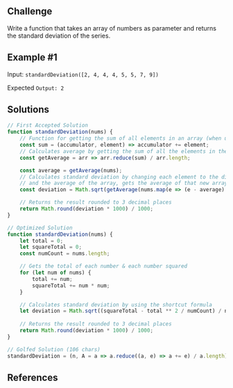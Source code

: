 ## Challenge
Write a function that takes an array of numbers as parameter and returns the standard deviation of the series.

## Example #1
Input: `standardDeviation([2, 4, 4, 4, 5, 5, 7, 9])`

Expected `Output: 2`


## Solutions

```js
// First Accepted Solution
function standardDeviation(nums) {
    // Function for getting the sum of all elements in an array (when used in reduce)
    const sum = (accumulator, element) => accumulator += element;
    // Calculates average by getting the sum of all the elements in the array and dividing by the amount of elements
    const getAverage = arr => arr.reduce(sum) / arr.length;

    const average = getAverage(nums);
    // Calculates standard deviation by changing each element to the difference between itself
    // and the average of the array, gets the average of that new array, then square roots it
    const deviation = Math.sqrt(getAverage(nums.map(e => (e - average) ** 2)));

    // Returns the result rounded to 3 decimal places
    return Math.round(deviation * 1000) / 1000;
}
```

```js
// Optimized Solution
function standardDeviation(nums) {
    let total = 0;
    let squareTotal = 0;
    const numCount = nums.length;

    // Gets the total of each number & each number squared
    for (let num of nums) {
        total += num;
        squareTotal += num * num;
    }

    // Calculates standard deviation by using the shortcut formula
    let deviation = Math.sqrt((squareTotal - total ** 2 / numCount) / numCount);
    
    // Returns the result rounded to 3 decimal places
    return Math.round(deviation * 1000) / 1000;
}
```

```js
// Golfed Solution (106 chars)
standardDeviation = (n, A = a => a.reduce((a, e) => a += e) / a.length) => +Math.sqrt(A(n.map(e => (e - A(n)) ** 2))).toFixed(3)
```

## References